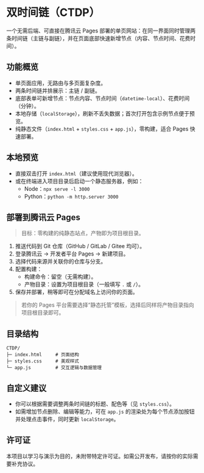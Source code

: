 # 双时间链（CTDP）

一个无需后端、可直接在腾讯云 Pages 部署的单页网站：在同一界面同时管理两条时间链（主链与副链），并在页面底部快速新增节点（内容、节点时间、花费时间）。

## 功能概览

- 单页面应用，无路由与多页面复杂度。
- 两条时间链并排展示：主链 / 副链。
- 底部表单可新增节点：节点内容、节点时间（`datetime-local`）、花费时间（分钟）。
- 本地存储（`localStorage`），刷新不丢失数据；首次打开包含示例节点便于预览。
- 纯静态文件（`index.html` + `styles.css` + `app.js`），零构建，适合 Pages 快速部署。

## 本地预览

- 直接双击打开 `index.html`（建议使用现代浏览器）。
- 或在终端进入项目目录后启动一个静态服务器，例如：
  - Node：`npx serve -l 3000`
  - Python：`python -m http.server 3000`

## 部署到腾讯云 Pages

> 目标：零构建的纯静态站点，产物即为项目根目录。

1. 推送代码到 Git 仓库（GitHub / GitLab / Gitee 均可）。
2. 登录腾讯云 -> 开发者平台 Pages -> 新建项目。
3. 选择代码来源并关联你的仓库与分支。
4. 配置构建：
   - 构建命令：留空（无需构建）。
   - 产物目录：设置为项目根目录（一般填写 `.` 或 `/`）。
5. 保存并部署，稍等即可在分配域名上访问你的页面。

> 若你的 Pages 平台需要选择“静态托管”模板，选择后同样将产物目录指向项目根目录即可。

## 目录结构

```
CTDP/
├─ index.html     # 页面结构
├─ styles.css     # 美观样式
└─ app.js         # 交互逻辑与数据管理
```

## 自定义建议

- 你可以根据需要调整两条时间链的标题、配色等（见 `styles.css`）。
- 如需增加节点删除、编辑等能力，可在 `app.js` 的渲染处为每个节点添加按钮并处理点击事件，同时更新 `localStorage`。

## 许可证

本项目以学习与演示为目的，未附带特定许可证。如需公开发布，请按你的实际需要补充协议。